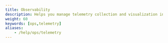 ```yaml
---
title: Observability
description: Helps you manage telemetry collection and visualization in a running mesh.
weight: 60
keywords: [ops,telemetry]
aliases:
    - /help/ops/telemetry
---
```

